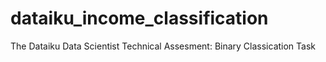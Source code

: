 # dataiku_income_classification
The Dataiku Data Scientist Technical Assesment: Binary Classication Task 
